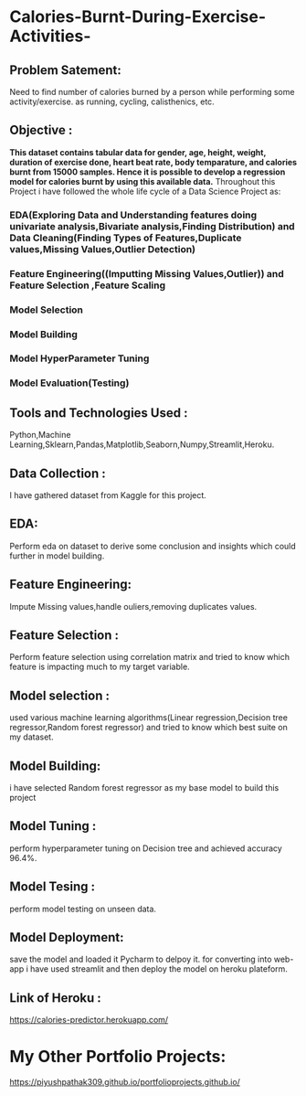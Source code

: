 # Calories-Burnt-During-Exercise-Activities-

## Problem Satement:
Need to find number of calories burned by a person while performing some activity/exercise.
as running, cycling, calisthenics, etc.

## Objective :
**This dataset contains tabular data for gender, age, height, weight, duration of exercise done, heart beat rate, body temparature, and calories burnt from 15000 samples. Hence it is possible to develop a regression model for calories burnt by using this available data.** Throughout this Project i have followed the whole life cycle of a Data Science Project as: 
### EDA(Exploring Data and Understanding features doing univariate analysis,Bivariate analysis,Finding Distribution) and Data Cleaning(Finding Types of Features,Duplicate values,Missing Values,Outlier Detection)
### Feature Engineering((Imputting Missing Values,Outlier)) and Feature Selection ,Feature Scaling
### Model Selection 
### Model Building 
### Model HyperParameter Tuning
### Model Evaluation(Testing)

## Tools and Technologies Used :
Python,Machine Learning,Sklearn,Pandas,Matplotlib,Seaborn,Numpy,Streamlit,Heroku.

## Data Collection :
I have gathered dataset from Kaggle for this project.

## EDA:
Perform eda on dataset to derive some conclusion and insights which could further in model building.

## Feature Engineering:
Impute Missing values,handle ouliers,removing duplicates values.

## Feature Selection :
Perform feature selection using correlation matrix and tried to know which feature is impacting much to my target variable.

## Model selection :
used various machine learning algorithms(Linear regression,Decision tree regressor,Random forest regressor) and tried to know which best suite on my dataset.

## Model Building: 
i have selected Random forest regressor as my base model to build this project

## Model Tuning :
perform hyperparameter tuning on Decision tree and achieved accuracy 96.4%.

## Model Tesing :
perform model testing on unseen data.

## Model Deployment:
save the model and loaded it Pycharm to delpoy it. for converting into web-app i have used streamlit and then deploy the model on heroku plateform.

## Link of Heroku :
https://calories-predictor.herokuapp.com/

# My Other Portfolio Projects:
https://piyushpathak309.github.io/portfolioprojects.github.io/
















